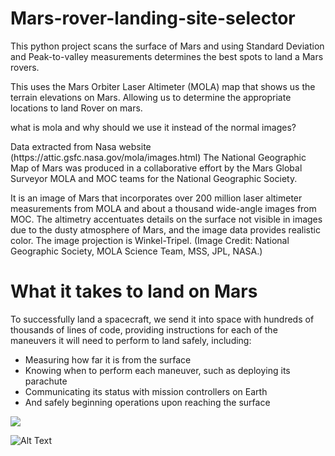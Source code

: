 # Mars-rover-landing-site-selector
<p>This python project scans the surface of Mars and using Standard Deviation and Peak-to-valley measurements determines the best spots to land a Mars rovers.</p>
<p>This uses the Mars Orbiter Laser Altimeter (MOLA) map that shows us the terrain elevations on Mars. Allowing us to determine the appropriate locations to land Rover on mars.</p>
<p>what is mola and why should we use it instead of the normal images?</p>
<p>Data extracted from Nasa website (https://attic.gsfc.nasa.gov/mola/images.html)
The National Geographic Map of Mars was produced in a collaborative effort by the Mars Global Surveyor MOLA and MOC teams for the National Geographic Society.

It is an image of Mars that incorporates over 200 million laser altimeter measurements from MOLA and about a thousand wide-angle images from MOC. 
The altimetry accentuates details on the surface not visible in images due to the dusty atmosphere of Mars, and the image data provides realistic color. 
The image projection is Winkel-Tripel. (Image Credit: National Geographic Society, MOLA Science Team, MSS, JPL, NASA.)</p>
# What it takes to land on Mars
To successfully land a spacecraft, we send it into space with hundreds of thousands of lines of code, providing instructions for each of the maneuvers it will need to perform to land safely, including:
<ul>
<li>Measuring how far it is from the surface
<li>Knowing when to perform each maneuver, such as deploying its parachute
<li>Communicating its status with mission controllers on Earth
<li>And safely beginning operations upon reaching the surface
</ul>
<a><img src ="https://imagecache.jpl.nasa.gov/images/edu/activities/codingedl_step1-640x350.jpg"></a></br>
  

![Alt Text](https://www.jpl.nasa.gov/edu/images/activities/codingedl_step4.gif)
